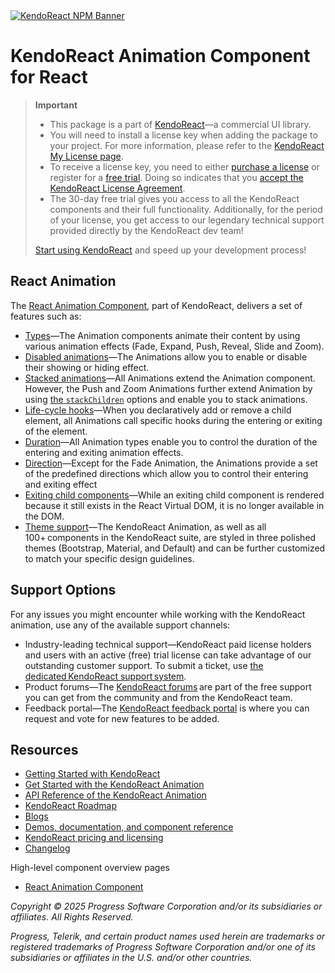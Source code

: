 <a href="https://www.telerik.com/kendo-react-ui?utm_medium=referral&utm_source=npm&utm_campaign=kendo-ui-react-trial-npm-animation&utm_content=banner" target="_blank">
<img src="https://www.telerik.com/kendo-react-ui/components/npm-banner.svg" alt="KendoReact NPM Banner">
</a>

# KendoReact Animation Component for React

> **Important**
>
> -   This package is а part of [KendoReact](https://www.telerik.com/kendo-react-ui?utm_medium=referral&utm_source=npm&utm_campaign=kendo-ui-react-trial-npm-animation)&mdash;a commercial UI library.
> -   You will need to install a license key when adding the package to your project. For more information, please refer to the [KendoReact My License page](https://www.telerik.com/kendo-react-ui/components/my-license/?utm_medium=referral&utm_source=npm&utm_campaign=kendo-ui-react-trial-npm-animation).
> -   To receive a license key, you need to either [purchase a license](https://www.telerik.com/kendo-react-ui/pricing?utm_medium=referral&utm_source=npm&utm_campaign=kendo-ui-react-trial-npm-animation) or register for a [free trial](https://www.telerik.com/try/kendo-react-ui?utm_medium=referral&utm_source=npm&utm_campaign=kendo-ui-react-trial-npm-animation). Doing so indicates that you [accept the KendoReact License Agreement](https://www.telerik.com/purchase/license-agreement/progress-kendoreact?utm_medium=referral&utm_source=npm&utm_campaign=kendo-ui-react-trial-npm-animation).
> -   The 30-day free trial gives you access to all the KendoReact components and their full functionality. Additionally, for the period of your license, you get access to our legendary technical support provided directly by the KendoReact dev team!
>
> [Start using KendoReact](https://www.telerik.com/try/kendo-react-ui?utm_medium=referral&utm_source=npm&utm_campaign=kendo-ui-react-trial-npm-animation) and speed up your development process!

## React Animation

The [React Animation Component](https://www.telerik.com/kendo-react-ui/animation), part of KendoReact, delivers a set of features such as:

-   [Types](https://www.telerik.com/kendo-react-ui/components/animation/types/?utm_medium=referral&utm_source=npm&utm_campaign=kendo-ui-react-trial-npm-animation)&mdash;The Animation components animate their content by using various animation effects (Fade, Expand, Push, Reveal, Slide and Zoom).
-   [Disabled animations](https://www.telerik.com/kendo-react-ui/components/animation/disabled-state/?utm_medium=referral&utm_source=npm&utm_campaign=kendo-ui-react-trial-npm-animation)&mdash;The Animations allow you to enable or disable their showing or hiding effect.
-   [Stacked animations](https://www.telerik.com/kendo-react-ui/components/animation/stacked/?utm_medium=referral&utm_source=npm&utm_campaign=kendo-ui-react-trial-npm-animation)&mdash;All Animations extend the Animation component. However, the Push and Zoom Animations further extend Animation by using [the `stackChildren`](https://www.telerik.com/kendo-react-ui/components/animation/api/PushProps/#toc-stackchildren/?utm_medium=referral&utm_source=npm&utm_campaign=kendo-ui-react-trial-npm-animation) options and enable you to stack animations.
-   [Life-cycle hooks](https://www.telerik.com/kendo-react-ui/components/animation/hooks/?utm_medium=referral&utm_source=npm&utm_campaign=kendo-ui-react-trial-npm-animation)&mdash;When you declaratively add or remove a child element, all Animations call specific hooks during the entering or exiting of the element.
-   [Duration](https://www.telerik.com/kendo-react-ui/components/animation/duration/?utm_medium=referral&utm_source=npm&utm_campaign=kendo-ui-react-trial-npm-animation)&mdash;All Animation types enable you to control the duration of the entering and exiting animation effects.
-   [Direction](https://www.telerik.com/kendo-react-ui/components/animation/direction/?utm_medium=referral&utm_source=npm&utm_campaign=kendo-ui-react-trial-npm-animation)&mdash;Except for the Fade Animation, the Animations provide a set of the predefined directions which allow you to control their entering and exiting effect
-   [Exiting child components](https://www.telerik.com/kendo-react-ui/components/animation/exiting-components/?utm_medium=referral&utm_source=npm&utm_campaign=kendo-ui-react-trial-npm-animation)&mdash;While an exiting child component is rendered because it still exists in the React Virtual DOM, it is no longer available in the DOM.
-   [Theme support](https://www.telerik.com/kendo-react-ui/components/styling/?utm_medium=referral&utm_source=npm&utm_campaign=kendo-ui-react-trial-npm-animation)&mdash;The KendoReact Animation, as well as all 100+ components in the KendoReact suite, are styled in three polished themes (Bootstrap, Material, and Default) and can be further customized to match your specific design guidelines.

## Support Options

For any issues you might encounter while working with the KendoReact animation, use any of the available support channels:

-   Industry-leading technical support&mdash;KendoReact paid license holders and users with an active (free) trial license can take advantage of our outstanding customer support. To submit a ticket, use [the dedicated KendoReact support system](https://www.telerik.com/account/support-tickets?utm_medium=referral&utm_source=npm&utm_campaign=kendo-ui-react-trial-npm-animation).
-   Product forums&mdash;The [KendoReact forums](https://www.telerik.com/forums/kendo-ui-react?utm_medium=referral&utm_source=npm&utm_campaign=kendo-ui-react-trial-npm-animation) are part of the free support you can get from the community and from the KendoReact team.
-   Feedback portal&mdash;The [KendoReact feedback portal](https://feedback.telerik.com/kendo-react-ui?utm_medium=referral&utm_source=npm&utm_campaign=kendo-ui-react-trial-npm-animation) is where you can request and vote for new features to be added.

## Resources

-   [Getting Started with KendoReact](https://www.telerik.com/kendo-react-ui/components/getting-started/?utm_medium=referral&utm_source=npm&utm_campaign=kendo-ui-react-trial-npm-animation)
-   [Get Started with the KendoReact Аnimation](https://www.telerik.com/kendo-react-ui/components/animation/?utm_medium=referral&utm_source=npm&utm_campaign=kendo-ui-react-trial-npm-animation)
-   [API Reference of the KendoReact Аnimation](https://www.telerik.com/kendo-react-ui/components/animation/api/АnimationProps/?utm_medium=referral&utm_source=npm&utm_campaign=kendo-ui-react-trial-npm-animation)
-   [KendoReact Roadmap](https://www.telerik.com/support/whats-new/kendo-react-ui/roadmap?utm_medium=referral&utm_source=npm&utm_campaign=kendo-ui-react-trial-npm-animation)
-   [Blogs](https://www.telerik.com/blogs/tag/kendoreact?utm_medium=referral&utm_source=npm&utm_campaign=kendo-ui-react-trial-npm-animation)
-   [Demos, documentation, and component reference](https://www.telerik.com/kendo-react-ui/components/?utm_medium=referral&utm_source=npm&utm_campaign=kendo-ui-react-trial-npm-animation)
-   [KendoReact pricing and licensing](https://www.telerik.com/kendo-react-ui/pricing?utm_medium=referral&utm_source=npm&utm_campaign=kendo-ui-react-trial-npm-animation)
-   [Changelog](https://www.telerik.com/kendo-react-ui/components/changelogs/ui-for-react/?utm_medium=referral&utm_source=npm&utm_campaign=kendo-ui-react-trial-npm-animation)

High-level component overview pages

-   [React Animation Component](https://www.telerik.com/kendo-react-ui/animation)

_Copyright © 2025 Progress Software Corporation and/or its subsidiaries or affiliates. All Rights Reserved._

_Progress, Telerik, and certain product names used herein are trademarks or registered trademarks of Progress Software Corporation and/or one of its subsidiaries or affiliates in the U.S. and/or other countries._
